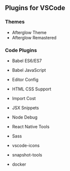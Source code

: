## Plugins for VSCode

### Themes

* Afterglow Theme
* Afterglow Remastered

### Code Plugins
* Babel ES6/ES7
* Babel JavaScript
* Editor Config

* HTML CSS Support
* Import Cost
* JSX Snippets
* Node Debug
* React Native Tools
* Sass
* vscode-icons
* snapshot-tools
* docker